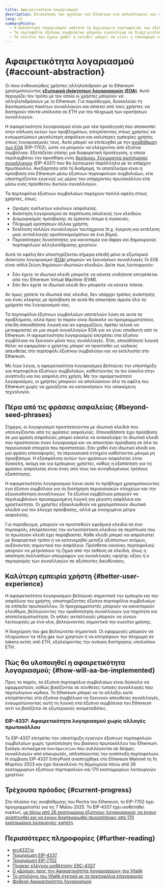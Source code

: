 ```yaml
---
title: Αφαιρετικότητα λογαριασμού
description: Επισκόπηση των σχεδίων του Ethereum για απλούστερους και ασφαλέστερους λογαριασμούς χρήστη
lang: el
summaryPoints:
  - Η απλοποίηση λογαριασμού καθιστά τη δημιουργία πορτοφολιών των έξυπνων συμβολαίων πολύ πιο εύκολη.
  - Τα πορτοφόλια έξυπνων συμβολαίων μπορούν ευκολότερα να διαχειριστούν ψηφιακά στοιχεία λογαριασμών Ethereum.
  - Τα κλειδιά που έχουν χαθεί ή εκτεθεί μπορεί να γίνει η επαναφορά τους με χρήση πολλαπλών αντιγράφων ασφαλείας.
---
```


# Αφαιρετικότητα λογαριασμού {#account-abstraction}

Οι ποιο ενθουσιώδεις χρήστες αλληλεπιδρούν με το Ethereum χρησιμοποιώντας **[εξωτερικά ιδιόκτητους λογαριασμούς (EOA)](/glossary/#eoa)**. Αυτό περιορίζει τον τρόπο με τον οποίο οι χρήστες μπορούν να αλληλεπιδράσουν με το Ethereum. Για παράδειγμα, δυσκολεύει τη διεκπεραίωση πακέτων συναλλαγών και απαιτεί από τους χρήστες να διατηρούν πάντα υπόλοιπο σε ETH για την πληρωμή των κρατήσεων συναλλαγών.

Η αφαιρετικότητα λογαριασμού είναι μια νέα προσέγγιση που αποσκοπεί στην επίλυση αυτών των προβλημάτων, επιτρέποντας στους χρήστες να ενσωματώσουν μεγαλύτερη ασφάλεια και καλύτερες εμπειρίες χρήσης στους λογαριασμούς τους. Αυτό μπορεί να επιτευχθεί με την [αναβάθμιση των EOA](https://eips.ethereum.org/EIPS/eip-7702) (EIP-7702), ώστε να μπορούν να ελέγχονται από έξυπνα συμβόλαια. Εξετάζεται επίσης μια διαφορετική προσέγγιση, η οποία περιλαμβάνει την προσθήκη ενός [δεύτερου, ξεχωριστού συστήματος συναλλαγών](https://eips.ethereum.org/EIPS/eip-4337) (EIP-4337) που θα λειτουργεί παράλληλα με το υπάρχον πρωτόκολλο. Ανεξάρτητα από τη διαδρομή, το αποτέλεσμα είναι η πρόσβαση στο Ethereum μέσω έξυπνων πορτοφολιών συμβολαίων, είτε υποστηρίζονται εγγενώς ως μέρος του υπάρχοντος πρωτοκόλλου είτε μέσω ενός πρόσθετου δικτύου συναλλαγών.

Τα πορτοφόλια έξυπνων συμβολαίων παρέχουν πολλά οφέλη στους χρήστες, όπως:

- Ορισμός ευέλικτων κανόνων ασφαλείας.
- Ανάκτηση λογαριασμού σε περίπτωση απώλειας των κλειδιών.
- Διαμοιρασμός πρόσβασης σε έμπιστα άτομα ή συσκευές.
- Πληρωμή κρατήσεων άλλου χρήστη.
- Εκτέλεση πολλών συναλλαγών ταυτόχρονα (π.χ. έγκριση και εκτέλεση μιας ανταλλαγής κρυπτονομισμάτων σε ένα βήμα).
- Περισσότερες δυνατότητες για καινοτομία για dapps και δημιουργούς πορτοφολιών αλληλεπίδρασης χρηστών.

Αυτά τα οφέλη δεν υποστηρίζονται σήμερα επειδή μόνο οι εξωτερικά ιδιόκτητοι λογαριασμοί ([EOA](/glossary/#eoa)) μπορούν να ξεκινήσουν συναλλαγές Οι ΕΟΕ είναι απλά ζεύγη δημόσιων-ιδιωτικών κλειδιών. Δείτε πως λειτουργούν:

- Εάν έχετε το ιδιωτικό κλειδί μπορείτε να κάνετε _οτιδήποτε_ επιτρέπεται από την Ethereum Virtual Machine (EVM).
- Εάν δεν έχετε το ιδιωτικό κλειδί δεν μπορείτε να κάνετε _τίποτα_.

Αν όμως χάσετε τα ιδιωτικά σας κλειδιά, δεν υπάρχει τρόπος ανάκτησης και ένας κλέφτης με πρόσβαση σε αυτά θα αποκτήσει άμεσα όλα τα χρήματα του λογαριασμού σας.

Τα πορτοφόλια έξυπνων συμβολαίων αποτελούν λύση σε αυτά τα προβλήματα, αλλά προς το παρόν είναι δύσκολο να προγραμματιστούν, επειδή οποιαδήποτε λογική και αν εφαρμόζουν, πρέπει τελικά να μεταφραστεί σε μια σειρά συναλλαγών EOA για να γίνει αποδεκτή από το Ethereum. Η αφαιρετικότητα λογαριασμού επιτρέπει στα έξυπνα συμβόλαια να ξεκινούν μόνα τους συναλλαγές. Έτσι, οποιαδήποτε λογική θέλει να εφαρμόσει ο χρήστης μπορεί να προστεθεί ως κώδικας απευθείας στο πορτοφόλι έξυπνου συμβολαίου και να εκτελεστεί στο Ethereum.

Με λίγα λόγια, η αφαιρετικότητα λογαριασμού βελτιώνει την υποστήριξη για πορτοφόλια έξυπνων συμβολαίων, καθιστώντας τα πιο εύκολα στην ανάπτυξη και πιο ασφαλή στη χρήση. Με την αφαίρετικότητα λογαριασμού, οι χρήστες μπορούν να απολαύσουν όλα τα οφέλη του Ethereum χωρίς να χρειάζεται να κατανοήσουν την υποκείμενη τεχνολογία.

## Πέρα από τις φράσεις ασφαλείας {#beyond-seed-phrases}

Σήμερα, οι λογαριασμοί προστατεύονται με ιδιωτικά κλειδιά που υπολογίζονται από τις φράσεις ασφαλείας. Οποιοσδήποτε έχει πρόσβαση σε μια φράση ασφαλείας μπορεί εύκολα να ανακαλύψει το ιδιωτικό κλειδί που προστατεύει έναν λογαριασμό και να αποκτήσει πρόσβαση σε όλα τα περιουσιακά στοιχεία που προστατεύει. Εάν χαθεί ένα ιδιωτικό κλειδί και μια φράση επαναφοράς, τα περιουσιακά στοιχεία καθίστανται μόνιμα μη προσβάσιμα. Η εξασφάλιση αυτών των φράσεων ασφαλείας είναι δύσκολη, ακόμη και για έμπειρους χρήστες, καθώς η εξαπάτηση για τις φράσεις ασφαλείας είναι ένας από τους πιο συνηθισμένους τρόπους εξαπάτησης.

Η αφαιρετικότητα λογαριασμού λύνει αυτό το πρόβλημα χρησιμοποιώντας ένα έξυπνο συμβόλαιο για τη διατήρηση περιουσιακών στοιχείων και την εξουσιοδότηση συναλλαγών. Τα έξυπνα συμβόλαια μπορούν να περιλαμβάνουν προσαρμοσμένη λογική για μέγιστη ασφάλεια και χρηστικότητα. Οι χρήστες εξακολουθούν να χρησιμοποιούν ιδιωτικά κλειδιά για τον έλεγχο πρόσβασης, αλλά με ενισχυμένα μέτρα ασφαλείας.

Για παράδειγμα, μπορούν να προστεθούν εφεδρικά κλειδιά σε ένα πορτοφόλι, επιτρέποντας την αντικατάσταση κλειδιού σε περίπτωση που το πρωτεύον κλειδί έχει παραβιαστεί. Κάθε κλειδί μπορεί να ασφαλιστεί με διαφορετικό τρόπο ή να κατανεμηθεί μεταξύ αξιόπιστων ατόμων, αυξάνοντας σημαντικά την ασφάλεια. Πρόσθετοι κανόνες πορτοφολιού μπορούν να μετριάσουν τη ζημιά από την έκθεση σε κλειδιά, όπως η απαίτηση πολλαπλών υπογραφών για συναλλαγές υψηλής αξίας ή ο περιορισμός των συναλλαγών σε αξιόπιστες διευθύνσεις.

## Καλύτερη εμπειρία χρήστη {#better-user-experience}

Η αφαιρετικότητα λογαριασμών βελτιώνει σημαντικά την εμπειρία και την ασφάλεια του χρήστη, υποστηρίζοντας έξυπνα πορτοφόλια συμβολαίων σε επίπεδο πρωτοκόλλου. Οι προγραμματιστές μπορούν να καινοτομούν ελεύθερα, βελτιώνοντας την ομαδοποίηση συναλλαγών για ταχύτητα και αποτελεσματικότητα. Οι απλές ανταλλαγές μπορούν να γίνουν λειτουργίες με ένα κλικ, βελτιώνοντας σημαντικά την ευκολία χρήσης.

Η διαχείριση του gas βελτιώνεται σημαντικά. Οι εφαρμογές μπορούν να πληρώσουν τα τέλη gas των χρηστών ή να επιτρέψουν την πληρωμή σε tokens εκτός από ETH, εξαλείφοντας την ανάγκη διατήρησης υπολοίπου ETH.

## Πώς θα υλοποιηθεί η αφαιρετικότητα λογαριασμού; {#how-will-aa-be-implemented}

Προς το παρόν, τα έξυπνα πορτοφόλια συμβολαίων είναι δύσκολο να εφαρμοστούν, καθώς βασίζονται σε σύνθετες τυπικές συναλλαγές που περιτυλίγουν κώδικα. Το Ethereum μπορεί να το αλλάξει αυτό επιτρέποντας στα έξυπνα συμβόλαια να ξεκινούν απευθείας συναλλαγές, ενσωματώνοντας αυτή τη λογική στα έξυπνα συμβόλαια του Ethereum αντί να βασίζεται σε εξωτερικούς αναμεταδότες.

### EIP-4337: Αφαιρετικότητα λογαριασμού χωρίς αλλαγές πρωτοκόλλου

Το EIP-4337 επιτρέπει την υποστήριξη εγγενών έξυπνων πορτοφολιών συμβολαίων χωρίς τροποποίηση του βασικού πρωτοκόλλου του Ethereum. Εισάγει αντικείμενα `UserOperation` που συλλέγονται σε δέσμες συναλλαγών από επικυρωτές, απλοποιώντας την ανάπτυξη πορτοφολιών. Η σύμβαση EIP-4337 EntryPoint αναπτύχθηκε στο Ethereum Mainnet τη 1η Μαρτίου 2023 και έχει διευκολύνει τη δημιουργία πάνω από 26 εκατομμυρίων έξυπνων πορτοφολιών και 170 εκατομμυρίων λειτουργιών χρηστών.

## Τρέχουσα πρόοδος {#current-progress}

Στο πλαίσιο της αναβάθμισης του Pectra του Ethereum, το EIP-7702 έχει προγραμματιστεί για τις 7 Μαΐου 2025. Το EIP-4337 έχει υιοθετηθεί ευρέως, [με πάνω από 26 εκατομμύρια έξυπνους λογαριασμούς να έχουν αναπτυχθεί και να έχουν διεκπεραιωθεί περισσότερες από 170 εκατομμύρια λειτουργίες χρήστη](https://www.bundlebear.com/overview/all).

## Περισσότερες πληροφορίες {#further-reading}

- [erc4337.io](https://www.erc4337.io/)
- [Τεκμηρίωση EIP-4337](https://eips.ethereum.org/EIPS/eip-4337)
- [Τεκμηρίωση EIP-7702](https://eips.ethereum.org/EIPS/eip-7702)
- [Πίνακας ελέγχου υιοθέτησης ERC-4337](https://www.bundlebear.com/overview/all)
- [Ο «Δρόμος προς την Αφαιρετικότητα Λογαριασμών» του Vitalik](https://notes.ethereum.org/@vbuterin/account_abstraction_roadmap#Transaction-inclusion-lists)
- [Το ιστολόγιο του Vitalik σχετικά με τα πορτοφόλια επαναφοράς](https://vitalik.eth.limo/general/2021/01/11/recovery.html)
- [Φοβερή Αφαιρετικότητα Λογαριασμού](https://github.com/4337Mafia/awesome-account-abstraction)
